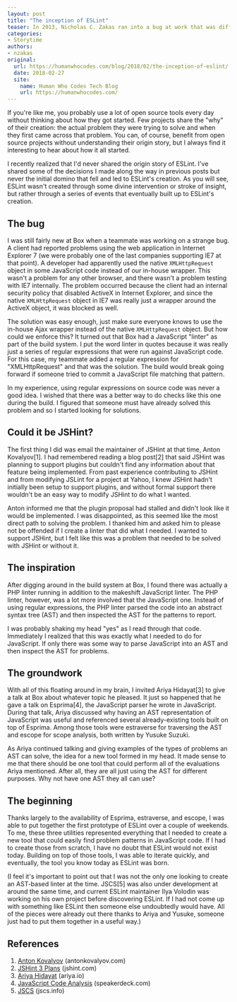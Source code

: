 ```yaml
---
layout: post
title: "The inception of ESLint"
teaser: In 2013, Nicholas C. Zakas ran into a bug at work that was difficult to catch with existing tooling. What followed was the creation of ESLint.
categories:
- Storytime
authors:
- nzakas
original:
  url: https://humanwhocodes.com/blog/2018/02/the-inception-of-eslint/
  date: 2018-02-27
  site:
    name: Human Who Codes Tech Blog
    url: https://humanwhocodes.com/
---
```


If you're like me, you probably use a lot of open source tools every day without thinking about how they got started. Few projects share the "why" of their creation: the actual problem they were trying to solve and when they first came across that problem. You can, of course, benefit from open source projects without understanding their origin story, but I always find it interesting to hear about how it all started.

I recently realized that I'd never shared the origin story of ESLint. I've shared some of the decisions I made along the way in previous posts but never the initial domino that fell and led to ESLint's creation. As you will see, ESLint wasn't created through some divine intervention or stroke of insight, but rather through a series of events that eventually built up to ESLint's creation.

## The bug

I was still fairly new at Box when a teammate was working on a strange bug. A client had reported problems using the web application in Internet Explorer 7 (we were probably one of the last companies supporting IE7 at that point). A developer had apparently used the native `XMLHttpRequest` object in some JavaScript code instead of our in-house wrapper. This wasn't a problem for any other browser, and there wasn't a problem testing with IE7 internally. The problem occurred because the client had an internal security policy that disabled ActiveX in Internet Explorer, and since the native `XMLHttpRequest` object in IE7 was really just a wrapper around the ActiveX object, it was blocked as well.

The solution was easy enough, just make sure everyone knows to use the in-house Ajax wrapper instead of the native `XMLHttpRequest` object. But how could we enforce this? It turned out that Box had a JavaScript "linter" as part of the build system. I put the word linter in quotes because it was really just a series of regular expressions that were run against JavaScript code. For this case, my teammate added a regular expression for "XMLHttpRequest" and that was the solution. The build would break going forward if someone tried to commit a JavaScript file matching that pattern.

In my experience, using regular expressions on source code was never a good idea. I wished that there was a better way to do checks like this one during the build. I figured that someone must have already solved this problem and so I started looking for solutions.

## Could it be JSHint?

The first thing I did was email the maintainer of JSHint at that time, Anton Kovalyov[1]. I had remembered reading a blog post[2] that said JSHint was planning to support plugins but couldn't find any information about that feature being implemented. From past experience contributing to JSHint and from modifying JSLint for a project at Yahoo, I knew JSHint hadn't initially been setup to support plugins, and without formal support there wouldn't be an easy way to modify JSHint to do what I wanted.

Anton informed me that the plugin proposal had stalled and didn't look like it would be implemented. I was disappointed, as this seemed like the most direct path to solving the problem. I thanked him and asked him to please not be offended if I create a linter that did what I needed. I wanted to support JSHint, but I felt like this was a problem that needed to be solved with JSHint or without it.

## The inspiration

After digging around in the build system at Box, I found there was actually a PHP linter running in addition to the makeshift JavaScript linter. The PHP linter, however, was a lot more involved that the JavaScript one. Instead of using regular expressions, the PHP linter parsed the code into an abstract syntax tree (AST) and then inspected the AST for the patterns to report.

I was probably shaking my head "yes" as I read through that code. Immediately I realized that this was exactly what I needed to do for JavaScript. If only there was some way to parse JavaScript into an AST and then inspect the AST for problems.

## The groundwork

With all of this floating around in my brain, I invited Ariya Hidayat[3] to give a talk at Box about whatever topic he pleased. It just so happened that he gave a talk on Esprima[4], the JavaScript parser he wrote in JavaScript. During that talk, Ariya discussed why having an AST representation of JavaScript was useful and referenced several already-existing tools built on top of Esprima. Among those tools were estraverse for traversing the AST and escope for scope analysis, both written by Yusuke Suzuki.

As Ariya continued talking and giving examples of the types of problems an AST can solve, the idea for a new tool formed in my head. It made sense to me that there should be one tool that could perform all of the evaluations Ariya mentioned. After all, they are all just using the AST for different purposes. Why not have one AST they all can use?

## The beginning

Thanks largely to the availability of Esprima, estraverse, and escope, I was able to put together the first prototype of ESLint over a couple of weekends. To me, these three utilities represented everything that I needed to create a new tool that could easily find problem patterns in JavaScript code. If I had to create those from scratch, I have no doubt that ESLint would not exist today. Building on top of those tools, I was able to iterate quickly, and eventually, the tool you know today as ESLint was born.

(I feel it's important to point out that I was not the only one looking to create an AST-based linter at the time. JSCS[5] was also under development at around the same time, and current ESLint maintainer Ilya Volodin was working on his own project before discovering ESLint. If I had not come up with something like ESLint then someone else undoubtedly would have. All of the pieces were already out there thanks to Ariya and Yusuke, someone just had to put them together in a useful way.)


## References

1. [Anton Kovalyov](https://www.antonkovalyov.com/) (antonkovalyov.com)
1. [JSHint 3 Plans](http://jshint.com/blog/jshint-3-plans/) (jshint.com)
1. [Ariya Hidayat](https://ariya.io) (ariya.io)
1. [JavaScript Code Analysis](https://speakerdeck.com/ariya/javascript-code-analysis) (speakerdeck.com)
1. [JSCS](http://jscs.info/) (jscs.info)
